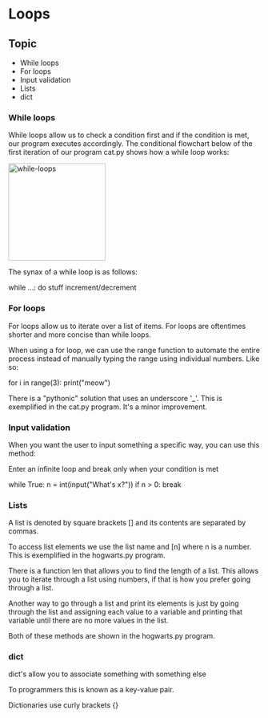 # Loops

<h2> Topic </h2>
<ul>
    <li> While loops </li>
    <li> For loops </li>
    <li> Input validation </li>
    <li> Lists </li>
    <li> dict </li>
</ul>

<h3> While loops </h3>

While loops allow us to check a condition first and if the condition is met, our program executes accordingly. The conditional flowchart below of the first iteration of our program cat.py shows how a while loop works: <br>

<img width="194" alt="while-loops" src="https://github.com/JMestre32/CS50-Intro-To-Programming-with-Python/assets/114640505/95d05d4e-889b-4892-84bc-9afa738f19b4"> <br>

The synax of a while loop is as follows:

while ...:
    do stuff
    increment/decrement


<h3> For loops </h3>
For loops allow us to iterate over a list of items. 
For loops are oftentimes shorter and more concise than while loops.

When using a for loop, we can use the range function to automate the entire process instead of manually typing the range using individual numbers. Like so:

for i in range(3):
    print("meow")

There is a "pythonic" solution that uses an underscore '_'. This is exemplified in the cat.py program. It's a minor improvement. 

<h3> Input validation </h3>
When you want the user to input something a specific way, you can use
this method: 

Enter an infinite loop and break only when your condition is met

while True:
    n = int(input("What's x?"))
    if n > 0:
        break


<h3> Lists </h3>

A list is denoted by square brackets [] and its contents are separated by commas. 

To access list elements we use the list name and [n] where n is a number. This is exemplified in the hogwarts.py program. 

There is a function <stronger> len </stronger> that allows you to find the length of a list. This allows you to iterate through a list using numbers, if that is how you prefer going through a list. 

Another way to go through a list and print its elements is just by going through the list and assigning each value to a variable and printing that variable until there are no more values in the list. 

Both of these methods are shown in the hogwarts.py program. 


<h3> dict </h3>
dict's allow you to associate something with something else

To programmers this is known as a key-value pair. 

Dictionaries use curly brackets {}